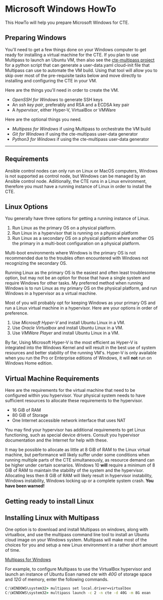 # Microsoft Windows HowTo

This HowTo will help you prepare Microsoft Windows for CTE.

## Preparing Windows

You'll need to get a few things done on your Windows computer to get ready for installing a virtual machine for the CTE.  If you plan to use Multipass to launch an Ubuntu VM, then also see the [cte-multipass project](https://github.com/chuck650/cte-multipass "A python script, vars file and jinja2 template to create a cloud-init user-data file for multipass") for a python script that can generate a user-data.yaml cloud-init file that Multipass can use to automate the VM build.  Using that tool will allow you to skip over most of the pre-requisite tasks below and move directly to installing and configuring  the CTE in your VM.

Here are the things you'll need in order to create the VM.

* *OpenSSH for Windows* to generate SSH keys
* An *ssh key pair*, preferably and RSA and a ECDSA key pair
* A *hypervisor*, either Hyper-V, VirtualBox or VMWare

Here are the optional things you need.

* *Multipass for Windows* if using Multipass to orchestrate the VM build
* *Git for Windows* if using the cte-multipass user-data generator
* *Python3 for Windows* if using the cte-multipass user-data generator

---

## Requirements

Ansible control nodes can only run on Linux or MacOS computers, Windows is not supported as control node, but Windows can be managed by an Ansible control node.  Adiitionally, the CTE runs in a Linux environment, therefore you must have a running instance of Linux in order to install the CTE.

## Linux Options

You generally have three options for getting a running instance of Linux.

1. Run Linux as the primary OS on a physical platform.
2. Run Linux in a hypervisor that is running on a physical platform
3. Run Linux as a secondary OS on a physical platform where another OS the primary in a multi-boot configuration on a physical platform.

Multi-boot environments where Windows is the primary OS is not recommended due to the troubles often encountered with Windows not recognizing the secondary OS.

Running Linux as the primary OS is the easiest and often least troublesome option, but may not be an option for those that have a single system and require Windows for other tasks.  My preferred method when running Windows is to run Linux as my primary OS on the physical platform, and run Windows in a hypervisor as a virtual machine.

Most of you will probably opt for keeping Windows as your primary OS and run a Linux virtual machine in a hypervisor.  Here are your options in order of preference.

1. Use *Microsoft Hyper-V* and install Ubuntu Linux in a VM.
2. Use *Oracle Virtualbox* and install Ubuntu Linux in a VM.
3. Use *VMWare Player* and install Ubuntu Linux in a VM.

By far, Using Microsoft Hyper-V is the most efficient as Hyper-V is integrated into the Windows Kernel and will result in the best use of system resources and better stability of the running VM's.  Hyper-V is only available when you run the Pro or Enterprise editions of Windows, it will **not** run on Windows Home edition.

## Virtual Machine Requirements

Here are the requirements for the virtual machine that need to be configured within you hypervisor.  Your physical system needs to have sufficient resources to allocate these requirements to the hypervisor.

* 16 GiB of RAM
* 80 GiB of Storage
* One Internet accessible network interface that uses NAT

You may find your hypervisor has additional requirements to get Linux functioning, such as special device drivers.  Consult you hypervisor documentation and the Internet for help with these.

It may be possible to allocate as little at 8 GiB of RAM to the Linux virtual machine, but performance will likely suffer under some conditions when running multiple parts of the CTE simultaneously, as resource demand can be higher under certain scenarios.  Windows 10 **will** require a minimum of 8 GiB of RAM to maintain the stability of the system and the hypervisor.  Allocating less then 8 GiB of RAM will likely result in hypervisor instability, Windows instability, Windows locking up or a complete system crash.  **You have been warned!**

## Getting ready to install Linux



## Installing Linux with Multipass

One option is to download and install Multipass on windows, along with virtualbox, and use the multipass command line tool to install an Ubuntu cloud image on your Windows system.  Multipass will make most of the choices for you and setup a new Linux environment in a rather short amount of time.

[Multipass for Windows](https://multipass.run/docs/installing-on-windows "How to intall Multipass on Windows")

For example, to configure Multipass to use the VirtualBox hypervisor and launch an instance of Ubuntu Eoan named *cte* with *40G* of storage space and *12G* of memory, enter the following commands.

```cmd
C:\WINDOWS\system32> multipass set local.driver=virtualbox
C:\WINDOWS\system32> multipass launch -c 2 -n cte -d 40G -m 8G eoan
```
